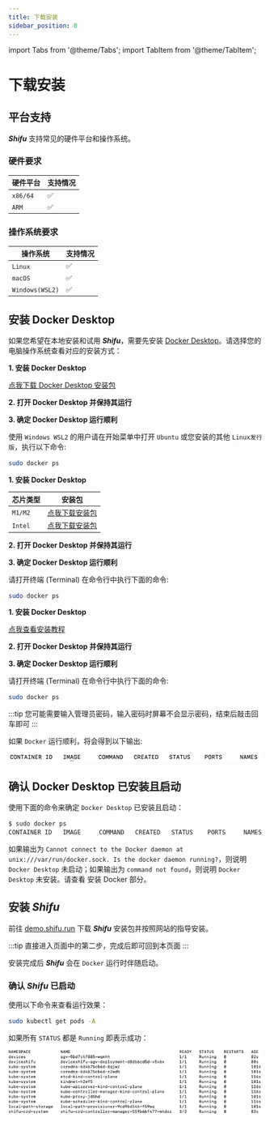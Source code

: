 ```yaml
---
title: 下载安装
sidebar_position: 0
---
```


import Tabs from '@theme/Tabs';
import TabItem from '@theme/TabItem';

# 下载安装

## 平台支持

***Shifu*** 支持常见的硬件平台和操作系统。

### 硬件要求

| 硬件平台 | 支持情况 |
| --- | --- |
| `x86/64` | :white_check_mark: |
| `ARM` | :white_check_mark: |

### 操作系统要求

| 操作系统 | 支持情况 |
| --- | --- |
| `Linux` | :white_check_mark: |
| `macOS` | :white_check_mark: |
| `Windows(WSL2)` | :white_check_mark: |

## 安装 Docker Desktop

如果您希望在本地安装和试用 ***Shifu***，需要先安装 [Docker Desktop](https://www.docker.com)。请选择您的电脑操作系统查看对应的安装方式：

<Tabs groupId="operating-systems">
<TabItem value="win" label="Windows">

**1. 安装 Docker Desktop**

[点我下载 Docker Desktop 安装包](https://desktop.docker.com/win/main/amd64/Docker%20Desktop%20Installer.exe)

**2. 打开 Docker Desktop 并保持其运行**

**3. 确定 Docker Desktop 运行顺利**

使用 `Windows WSL2` 的用户请在开始菜单中打开 `Ubuntu` 或您安装的其他 `Linux发行版`，执行以下命令:

```bash
sudo docker ps
```

</TabItem>
<TabItem value="mac" label="macOS">

**1. 安装 Docker Desktop**

| 芯片类型 | 安装包 |
|--|--|
| `M1/M2` | [点我下载安装包](https://desktop.docker.com/mac/main/arm64/Docker.dmg) |
| `Intel` | [点我下载安装包](https://desktop.docker.com/mac/main/amd64/Docker.dmg) |

**2. 打开 Docker Desktop 并保持其运行**

**3. 确定 Docker Desktop 运行顺利**

请打开终端 (Terminal) 在命令行中执行下面的命令:

```bash
sudo docker ps
```

</TabItem>
<TabItem value="linux" label="Linux">

**1. 安装 Docker Desktop**

[点我查看安装教程](https://docs.docker.com/desktop/install/linux-install/)

**2. 打开 Docker Desktop 并保持其运行**

**3. 确定 Docker Desktop 运行顺利**

请打开终端 (Terminal) 在命令行中执行下面的命令:

```bash
sudo docker ps
```

</TabItem>
</Tabs>

:::tip
您可能需要输入管理员密码，输入密码时屏幕不会显示密码，结束后敲击回车即可
:::

如果 `Docker` 运行顺利，将会得到以下输出:  

![](images/docker_run.png)

## 确认 Docker Desktop 已安装且启动

使用下面的命令来确定 `Docker Desktop` 已安装且启动：

```bash
$ sudo docker ps
CONTAINER ID   IMAGE     COMMAND   CREATED   STATUS    PORTS     NAMES
```

如果输出为 `Cannot connect to the Docker daemon at unix:///var/run/docker.sock. Is the docker daemon running?`，则说明 `Docker Desktop` 未启动；如果输出为 `command not found`，则说明 `Docker Desktop` 未安装。请查看 安装 Docker 部分。

## 安装 ***Shifu***

前往 [demo.shifu.run](https://demo.shifu.run) 下载 ***Shifu*** 安装包并按照网站的指导安装。

:::tip
直接进入页面中的第二步，完成后即可回到本页面
:::

安装完成后 ***Shifu*** 会在 `Docker` 运行时伴随启动。

### 确认 ***Shifu*** 已启动

使用以下命令来查看运行效果：

```bash
sudo kubectl get pods -A
```

如果所有 `STATUS` 都是 `Running` 即表示成功：

![Shifu Finished pods](images/shifuFinishPods.png)
